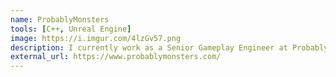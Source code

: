 ```yaml
---
name: ProbablyMonsters 
tools: [C++, Unreal Engine]
image: https://i.imgur.com/4lzGv57.png
description: I currently work as a Senior Gameplay Engineer at ProbablyMonsters!
external_url: https://www.probablymonsters.com/
---
```

